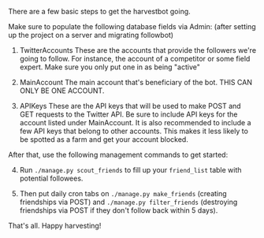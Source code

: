 There are a few basic steps to get the harvestbot going.

Make sure to populate the following database fields via Admin: (after setting up the project on a server and migrating followbot)

1. TwitterAccounts
These are the accounts that provide the followers we're going to follow. For instance, the account of a competitor or some field expert. Make sure you only put one in as being "active"

2. MainAccount
The main account that's beneficiary of the bot. THIS CAN ONLY BE ONE ACCOUNT. 

3. APIKeys
These are the API keys that will be used to make POST and GET requests to the Twitter API. Be sure to include API keys for the account listed under MainAccount. It is also recommended to include a few API keys that belong to other accounts. This makes it less likely to be spotted as a farm and get your account blocked.

After that, use the following management commands to get started:

4. Run `./manage.py scout_friends` to fill up your `friend_list` table with potential followees.

5. Then put daily cron tabs on `./manage.py make_friends` (creating friendships via POST) and `./manage.py filter_friends` (destroying friendships via POST if they don't follow back within 5 days).


That's all. Happy harvesting!